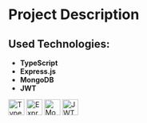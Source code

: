 # Project Description

## Used Technologies:

- **TypeScript**
- **Express.js**
- **MongoDB**
- **JWT**

<img src="(https://upload.wikimedia.org/wikipedia/commons/thumb/4/4c/Typescript_logo_2020.svg/1200px-Typescript_logo_2020.svg.png" alt="TypeScript" width="32" height="32"> 
<img src="https://upload.wikimedia.org/wikipedia/commons/6/64/Expressjs.png" alt="Express.js" width="32" height="32">
<img src="https://upload.wikimedia.org/wikipedia/commons/thumb/9/93/MongoDB_Logo.svg/2560px-MongoDB_Logo.svg.png" alt="MongoDB" width="32" height="32">
<img src="https://jwt.io/img/logo-asset.svg" alt="JWT" width="32" height="32">
